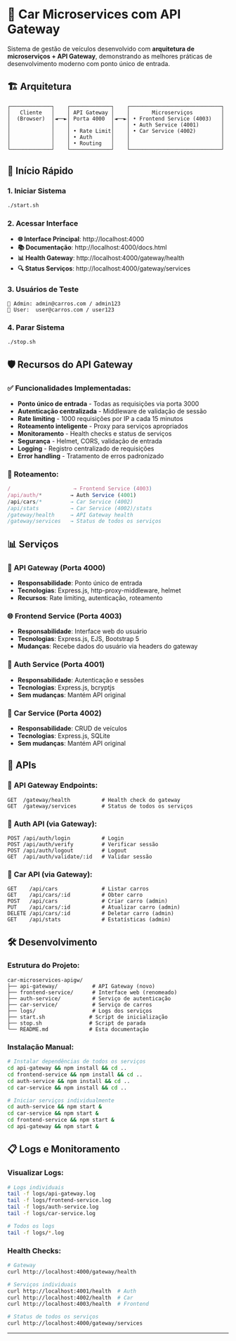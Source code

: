 # 🚪 Car Microservices com API Gateway

Sistema de gestão de veículos desenvolvido com **arquitetura de microserviços + API Gateway**, demonstrando as melhores práticas de desenvolvimento moderno com ponto único de entrada.

## 🏗️ Arquitetura

```
┌─────────────┐    ┌─────────────┐    ┌─────────────────────────────┐
│   Cliente   │    │ API Gateway │    │       Microserviços         │
│  (Browser)  │◄──►│ Porta 4000  │◄──►│ • Frontend Service (4003)   │
│             │    │             │    │ • Auth Service (4001)       │
│             │    │ • Rate Limit│    │ • Car Service (4002)        │
│             │    │ • Auth      │    │                             │
│             │    │ • Routing   │    │                             │
└─────────────┘    └─────────────┘    └─────────────────────────────┘
```

## 🚀 Início Rápido

### 1. Iniciar Sistema
```bash
./start.sh
```

### 2. Acessar Interface
- **🌐 Interface Principal**: http://localhost:4000
- **📚 Documentação**: http://localhost:4000/docs.html
- **📊 Health Gateway**: http://localhost:4000/gateway/health
- **🔍 Status Serviços**: http://localhost:4000/gateway/services

### 3. Usuários de Teste
```
👤 Admin: admin@carros.com / admin123
👤 User:  user@carros.com / user123
```

### 4. Parar Sistema
```bash
./stop.sh
```

## 🛡️ Recursos do API Gateway

### ✅ **Funcionalidades Implementadas:**
- **Ponto único de entrada** - Todas as requisições via porta 3000
- **Autenticação centralizada** - Middleware de validação de sessão
- **Rate limiting** - 1000 requisições por IP a cada 15 minutos
- **Roteamento inteligente** - Proxy para serviços apropriados
- **Monitoramento** - Health checks e status de serviços
- **Segurança** - Helmet, CORS, validação de entrada
- **Logging** - Registro centralizado de requisições
- **Error handling** - Tratamento de erros padronizado

### 🔀 **Roteamento:**
```javascript
/                    → Frontend Service (4003)
/api/auth/*         → Auth Service (4001)
/api/cars/*         → Car Service (4002)
/api/stats          → Car Service (4002)/stats
/gateway/health     → API Gateway health
/gateway/services   → Status de todos os serviços
```

## 📊 Serviços

### 🚪 **API Gateway (Porta 4000)**
- **Responsabilidade**: Ponto único de entrada
- **Tecnologias**: Express.js, http-proxy-middleware, helmet
- **Recursos**: Rate limiting, autenticação, roteamento

### 🌐 **Frontend Service (Porta 4003)**
- **Responsabilidade**: Interface web do usuário
- **Tecnologias**: Express.js, EJS, Bootstrap 5
- **Mudanças**: Recebe dados do usuário via headers do gateway

### 🔐 **Auth Service (Porta 4001)**
- **Responsabilidade**: Autenticação e sessões
- **Tecnologias**: Express.js, bcryptjs
- **Sem mudanças**: Mantém API original

### 🚗 **Car Service (Porta 4002)**
- **Responsabilidade**: CRUD de veículos
- **Tecnologias**: Express.js, SQLite
- **Sem mudanças**: Mantém API original

## 🔧 APIs

### 🚪 **API Gateway Endpoints:**
```http
GET  /gateway/health          # Health check do gateway
GET  /gateway/services        # Status de todos os serviços
```

### 🔐 **Auth API (via Gateway):**
```http
POST /api/auth/login          # Login
POST /api/auth/verify         # Verificar sessão
POST /api/auth/logout         # Logout
GET  /api/auth/validate/:id   # Validar sessão
```

### 🚗 **Car API (via Gateway):**
```http
GET    /api/cars              # Listar carros
GET    /api/cars/:id          # Obter carro
POST   /api/cars              # Criar carro (admin)
PUT    /api/cars/:id          # Atualizar carro (admin)
DELETE /api/cars/:id          # Deletar carro (admin)
GET    /api/stats             # Estatísticas (admin)
```

## 🛠️ Desenvolvimento

### **Estrutura do Projeto:**
```
car-microservices-apigw/
├── api-gateway/           # API Gateway (novo)
├── frontend-service/      # Interface web (renomeado)
├── auth-service/          # Serviço de autenticação
├── car-service/           # Serviço de carros
├── logs/                  # Logs dos serviços
├── start.sh              # Script de inicialização
├── stop.sh               # Script de parada
└── README.md             # Esta documentação
```

### **Instalação Manual:**
```bash
# Instalar dependências de todos os serviços
cd api-gateway && npm install && cd ..
cd frontend-service && npm install && cd ..
cd auth-service && npm install && cd ..
cd car-service && npm install && cd ..

# Iniciar serviços individualmente
cd auth-service && npm start &
cd car-service && npm start &
cd frontend-service && npm start &
cd api-gateway && npm start &
```

## 📋 Logs e Monitoramento

### **Visualizar Logs:**
```bash
# Logs individuais
tail -f logs/api-gateway.log
tail -f logs/frontend-service.log
tail -f logs/auth-service.log
tail -f logs/car-service.log

# Todos os logs
tail -f logs/*.log
```

### **Health Checks:**
```bash
# Gateway
curl http://localhost:4000/gateway/health

# Serviços individuais
curl http://localhost:4001/health  # Auth
curl http://localhost:4002/health  # Car
curl http://localhost:4003/health  # Frontend

# Status de todos os serviços
curl http://localhost:4000/gateway/services
```
---
